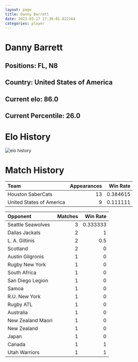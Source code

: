 ```yaml
---  
layout: page  
title: Danny Barrett  
date: 2023-03-17 17:36:01.822164  
categories: player  
---
```

# Danny Barrett

## Positions: FL, N8

## Country: United States of America

## Current elo: 86.0

## Current Percentile: 26.0

# Elo History


![elo history](history_DannyBarrett.png)
# Match History


| Team                     |   Appearances |   Win Rate |
|:-------------------------|--------------:|-----------:|
| Houston SaberCats        |            13 |   0.384615 |
| United States of America |             9 |   0.111111 |

| Opponent          |   Matches |   Win Rate |
|:------------------|----------:|-----------:|
| Seattle Seawolves |         3 |   0.333333 |
| Dallas Jackals    |         2 |   1        |
| L. A. Giltinis    |         2 |   0.5      |
| Scotland          |         2 |   0        |
| Austin Gilgronis  |         1 |   0        |
| Rugby New York    |         1 |   0        |
| South Africa      |         1 |   0        |
| San Diego Legion  |         1 |   0        |
| Samoa             |         1 |   0        |
| R.U. New York     |         1 |   0        |
| Rugby ATL         |         1 |   0        |
| Australia         |         1 |   0        |
| New Zealand Maori |         1 |   0        |
| New Zealand       |         1 |   0        |
| Japan             |         1 |   0        |
| Canada            |         1 |   1        |
| Utah Warriors     |         1 |   1        |